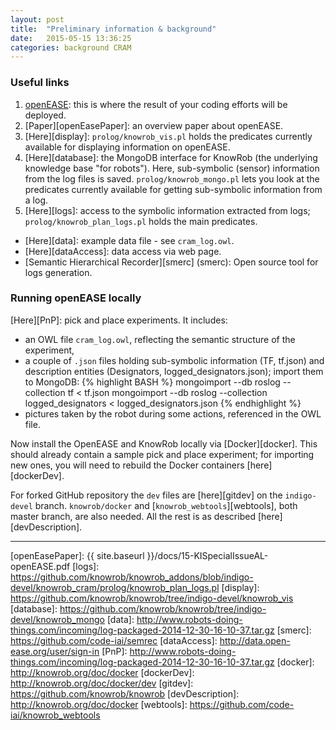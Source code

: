 ```yaml
---
layout: post
title:  "Preliminary information & background"
date:   2015-05-15 13:36:25
categories: background CRAM
---
```


### Useful links ###
1. [openEASE][openEase]: this is where the result of your coding efforts will
be deployed.  
2. [Paper][openEasePaper]: an overview paper about openEASE.  
3. [Here][display]: `prolog/knowrob_vis.pl` holds the predicates currently available
for displaying information on openEASE.  
4. [Here][database]: the MongoDB interface for KnowRob (the underlying knowledge base "for robots"). Here, sub-symbolic (sensor) information from the log files is saved. `prolog/knowrob_mongo.pl` lets you look at the predicates currently available for getting sub-symbolic information from a log.  
5. [Here][logs]: access to the symbolic information extracted from logs; `prolog/knowrob_plan_logs.pl` holds the main predicates.  

* [Here][data]: example data file - see `cram_log.owl`.  
* [Here][dataAccess]: data access via web page.  
* [Semantic Hierarchical Recorder][smerc] (smerc): Open source tool for logs generation.  

### Running openEASE locally ###
[Here][PnP]: pick and place experiments. It includes:

* an OWL file `cram_log.owl`, reflecting the semantic structure of the experiment,
* a couple of `.json` files holding sub-symbolic information (TF, tf.json) and description entities (Designators, logged_designators.json); import them to MongoDB:
{% highlight BASH %}
mongoimport --db roslog --collection tf < tf.json
mongoimport --db roslog --collection logged_designators < logged_designators.json
{% endhighlight %}
* pictures taken by the robot during some actions, referenced in the OWL file.


Now install the OpenEASE and KnowRob locally via [Docker][docker]. This should already contain a sample pick and place experiment; for importing new ones, you will need to rebuild the Docker containers [here][dockerDev].

For forked GitHub repository the `dev` files are [here][gitdev] on the `indigo-devel` branch. `knowrob/docker` and [`knowrob_webtools`][webtools], both master branch, are also needed. All the rest is as described [here][devDescription].

---

[openEase]: open-ease.org
[openEasePaper]: {{ site.baseurl }}/docs/15-KISpecialIssueAL-openEASE.pdf
[logs]: https://github.com/knowrob/knowrob_addons/blob/indigo-devel/knowrob_cram/prolog/knowrob_plan_logs.pl
[display]: https://github.com/knowrob/knowrob/tree/indigo-devel/knowrob_vis
[database]: https://github.com/knowrob/knowrob/tree/indigo-devel/knowrob_mongo
[data]: http://www.robots-doing-things.com/incoming/log-packaged-2014-12-30-16-10-37.tar.gz
[smerc]: https://github.com/code-iai/semrec
[dataAccess]: http://data.open-ease.org/user/sign-in
[PnP]: http://www.robots-doing-things.com/incoming/log-packaged-2014-12-30-16-10-37.tar.gz
[docker]: http://knowrob.org/doc/docker
[dockerDev]: http://knowrob.org/doc/docker/dev
[gitdev]: https://github.com/knowrob/knowrob
[devDescription]: http://knowrob.org/doc/docker
[webtools]: https://github.com/code-iai/knowrob_webtools
